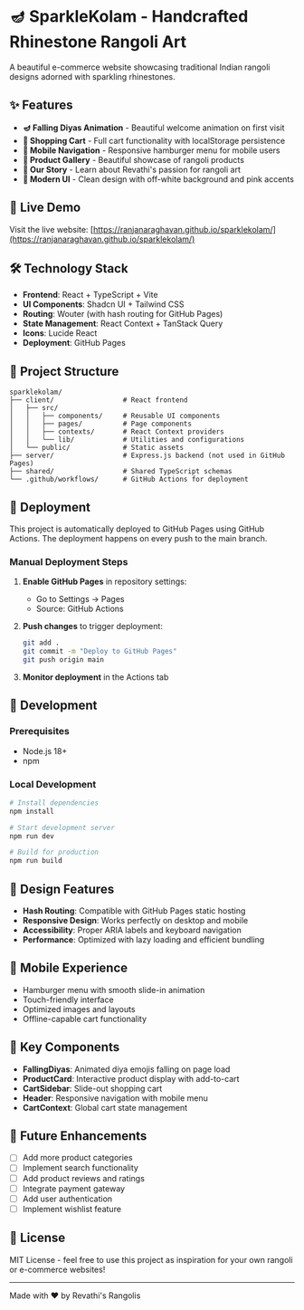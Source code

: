 # 🪔 SparkleKolam - Handcrafted Rhinestone Rangoli Art

A beautiful e-commerce website showcasing traditional Indian rangoli designs adorned with sparkling rhinestones.

## ✨ Features

- **🪔 Falling Diyas Animation** - Beautiful welcome animation on first visit
- **🛒 Shopping Cart** - Full cart functionality with localStorage persistence
- **📱 Mobile Navigation** - Responsive hamburger menu for mobile users
- **🎨 Product Gallery** - Beautiful showcase of rangoli products
- **📖 Our Story** - Learn about Revathi's passion for rangoli art
- **🎨 Modern UI** - Clean design with off-white background and pink accents

## 🚀 Live Demo

Visit the live website: [https://ranjanaraghavan.github.io/sparklekolam/](https://ranjanaraghavan.github.io/sparklekolam/)

## 🛠️ Technology Stack

- **Frontend**: React + TypeScript + Vite
- **UI Components**: Shadcn UI + Tailwind CSS
- **Routing**: Wouter (with hash routing for GitHub Pages)
- **State Management**: React Context + TanStack Query
- **Icons**: Lucide React
- **Deployment**: GitHub Pages

## 📁 Project Structure

```
sparklekolam/
├── client/                 # React frontend
│   ├── src/
│   │   ├── components/     # Reusable UI components
│   │   ├── pages/          # Page components
│   │   ├── contexts/       # React Context providers
│   │   └── lib/            # Utilities and configurations
│   └── public/             # Static assets
├── server/                 # Express.js backend (not used in GitHub Pages)
├── shared/                 # Shared TypeScript schemas
└── .github/workflows/      # GitHub Actions for deployment
```

## 🚀 Deployment

This project is automatically deployed to GitHub Pages using GitHub Actions. The deployment happens on every push to the main branch.

### Manual Deployment Steps

1. **Enable GitHub Pages** in repository settings:
   - Go to Settings → Pages
   - Source: GitHub Actions

2. **Push changes** to trigger deployment:
   ```bash
   git add .
   git commit -m "Deploy to GitHub Pages"
   git push origin main
   ```

3. **Monitor deployment** in the Actions tab

## 🔧 Development

### Prerequisites

- Node.js 18+
- npm

### Local Development

```bash
# Install dependencies
npm install

# Start development server
npm run dev

# Build for production
npm run build
```

## 🎨 Design Features

- **Hash Routing**: Compatible with GitHub Pages static hosting
- **Responsive Design**: Works perfectly on desktop and mobile
- **Accessibility**: Proper ARIA labels and keyboard navigation
- **Performance**: Optimized with lazy loading and efficient bundling

## 📱 Mobile Experience

- Hamburger menu with smooth slide-in animation
- Touch-friendly interface
- Optimized images and layouts
- Offline-capable cart functionality

## 🌟 Key Components

- **FallingDiyas**: Animated diya emojis falling on page load
- **ProductCard**: Interactive product display with add-to-cart
- **CartSidebar**: Slide-out shopping cart
- **Header**: Responsive navigation with mobile menu
- **CartContext**: Global cart state management

## 🎯 Future Enhancements

- [ ] Add more product categories
- [ ] Implement search functionality
- [ ] Add product reviews and ratings
- [ ] Integrate payment gateway
- [ ] Add user authentication
- [ ] Implement wishlist feature

## 📄 License

MIT License - feel free to use this project as inspiration for your own rangoli or e-commerce websites!

---

Made with ❤️ by Revathi's Rangolis
